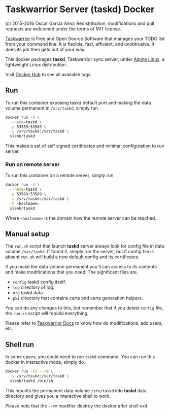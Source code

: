 # Taskwarrior Server (taskd) Docker

(c) 2015-2016 Óscar García Amor
Redistribution, modifications and pull requests are welcomed under the terms
of MIT license.

[Taskwarrior](https://www.taskwarrior.org) is Free and Open Source Software
that manages your TODO list from your command line. It is flexible, fast,
efficient, and unobtrusive. It does its job then gets out of your way.

This docker packages **taskd**, Taskwarrior sync server, under [Alpine
Linux](https://alpinelinux.org/), a lightweight Linux distribution.

Visit [Docker Hub](https://hub.docker.com/r/slenk/taskd/) to see all
available tags.

## Run

To run this container exposing taskd default port and making the data volume
permanent in `/srv/taskd`, simply run.

```sh
docker run -d \
  --name=taskd \
  -p 53589:53589 \
  -v /srv/taskd:/var/taskd \
  slenk/taskd
```

This makes a set of self signed certificates and minimal configuration to
run server.

### Run on remote server

To run this container on a remote server, simply run

```sh
docker run -d \
  --name=taskd \
  -p 53589:53589 \
  -v /srv/taskd:/var/taskd \
  -h <hostname>
  slenk/taskd
```

Where `<hostname>` is the domain how the remote server can be reached.

## Manual setup

The `run.sh` script that launch **taskd** server always look for config file
in data volume `/var/taskd`. If found it, simply run the server, but if
config file is absent `run.sh` will build a new default config and its
certificates.

If you make the data volume permanent you'll can access to its contents and
make modifications that you need. The significant files are.

* `config` taskd config itself.
* `log` directory of log.
* `org` taskd data.
* `pki` directory that contains certs and certs generation helpers.

You can do any changes to this, but remember that if you delete `config`
file, the `run.sh` script will rebuild everything.

Please refer to [Taskwarrior Docs](https://taskwarrior.org/docs/) to know
how do modifications, add users, etc.

## Shell run

In some cases, you could need to run `taskd` command. You can run this
docker in interactive mode, simply do.

```sh
docker run -ti --rm \
  -v /srv/taskd:/var/taskd \
  slenk/taskd /bin/sh
```

This mounts the permanent data volume `/srv/taskd` into **taskd** data
directory and gives you a interactive shell to work.

Please note that the `--rm` modifier destroy the docker after shell exit.
